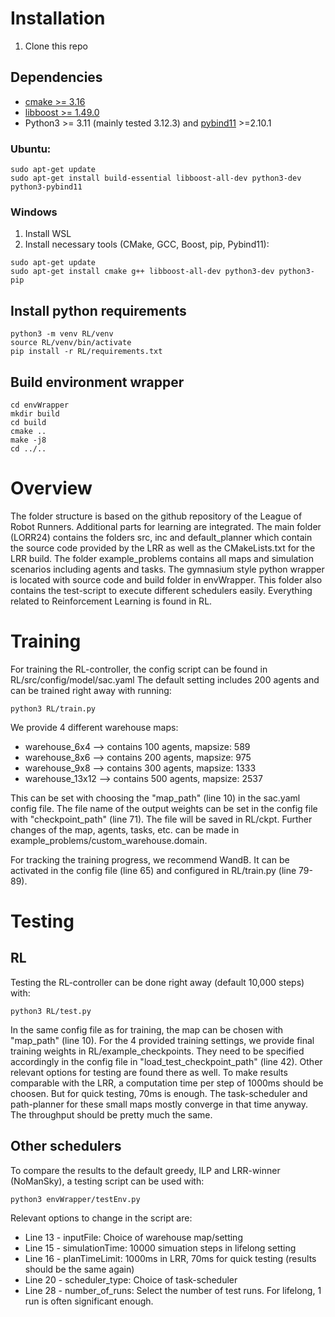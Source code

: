 # Installation
1. Clone this repo
## Dependencies
- [cmake >= 3.16](https://cmake.org/)
- [libboost >= 1.49.0](https://www.boost.org/)
- Python3 >= 3.11 (mainly tested 3.12.3) and [pybind11](https://pybind11.readthedocs.io/en/stable/) >=2.10.1

### Ubuntu:
```shell
sudo apt-get update
sudo apt-get install build-essential libboost-all-dev python3-dev python3-pybind11 
```

### Windows
1. Install WSL
2. Install necessary tools (CMake, GCC, Boost, pip, Pybind11):
```shell
sudo apt-get update
sudo apt-get install cmake g++ libboost-all-dev python3-dev python3-pip
```

## Install python requirements
```shell
python3 -m venv RL/venv
source RL/venv/bin/activate
pip install -r RL/requirements.txt
```


## Build environment wrapper
```shell
cd envWrapper
mkdir build
cd build
cmake ..
make -j8
cd ../..
```


# Overview
The folder structure is based on the github repository of the League of Robot Runners. Additional parts for learning are integrated.
The main folder (LORR24) contains the folders src, inc and default_planner which contain the source code provided by the LRR as well as the CMakeLists.txt for the LRR build.
The folder example_problems contains all maps and simulation scenarios including agents and tasks.
The gymnasium style python wrapper is located with source code and build folder in envWrapper. This folder also contains the test-script to execute different schedulers easily.
Everything related to Reinforcement Learning is found in RL.

# Training
For training the RL-controller, the config script can be found in RL/src/config/model/sac.yaml
The default setting includes 200 agents and can be trained right away with running:
```shell
python3 RL/train.py
```
We provide 4 different warehouse maps:
- warehouse_6x4 --> contains 100 agents, mapsize: 589
- warehouse_8x6 --> contains 200 agents, mapsize: 975
- warehouse_9x8 --> contains 300 agents, mapsize: 1333
- warehouse_13x12 --> contains 500 agents, mapsize: 2537

This can be set with choosing the "map_path" (line 10) in the sac.yaml config file.
The file name of the output weights can be set in the config file with "checkpoint_path" (line 71). The file will be saved in RL/ckpt.
Further changes of the map, agents, tasks, etc. can be made in example_problems/custom_warehouse.domain.

For tracking the training progress, we recommend WandB. It can be activated in the config file (line 65) and configured in RL/train.py (line 79-89).

# Testing
## RL
Testing the RL-controller can be done right away (default 10,000 steps) with:
```shell
python3 RL/test.py
```
In the same config file as for training, the map can be chosen with "map_path" (line 10).
For the 4 provided training settings, we provide final training weights in RL/example_checkpoints.
They need to be specified accordingly in the config file in "load_test_checkpoint_path" (line 42).
Other relevant options for testing are found there as well. To make results comparable with the LRR, a computation time per step of 1000ms should be choosen. But for quick testing, 70ms is enough. The task-scheduler and path-planner for these small maps mostly converge in that time anyway. The throughput should be pretty much the same.

## Other schedulers
To compare the results to the default greedy, ILP and LRR-winner (NoManSky), a testing script can be used with:
```shell
python3 envWrapper/testEnv.py
```
Relevant options to change in the script are:
- Line 13 - inputFile: Choice of warehouse map/setting
- Line 15 - simulationTime: 10000 simuation steps in lifelong setting
- Line 16 - planTimeLimit: 1000ms in LRR, 70ms for quick testing (results should be the same again)
- Line 20 - scheduler_type: Choice of task-scheduler
- Line 28 - number_of_runs: Select the number of test runs. For lifelong, 1 run is often significant enough.



